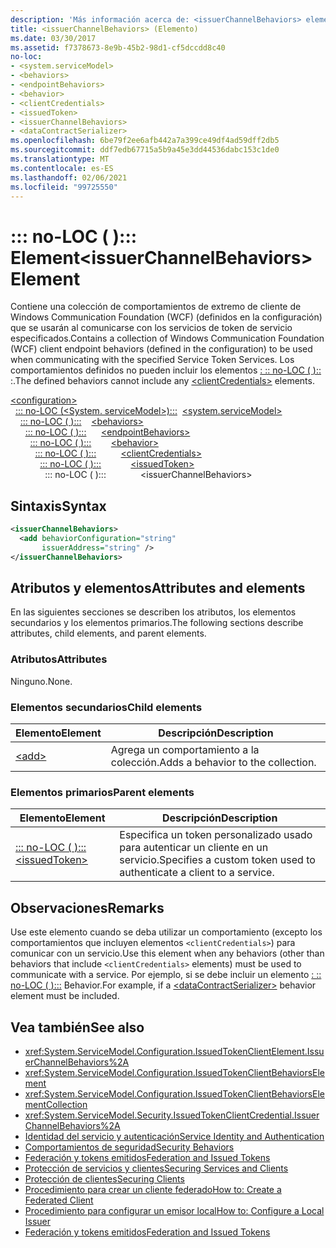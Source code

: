 ```yaml
---
description: 'Más información acerca de: <issuerChannelBehaviors> elemento'
title: <issuerChannelBehaviors> (Elemento)
ms.date: 03/30/2017
ms.assetid: f7378673-8e9b-45b2-98d1-cf5dccdd8c40
no-loc:
- <system.serviceModel>
- <behaviors>
- <endpointBehaviors>
- <behavior>
- <clientCredentials>
- <issuedToken>
- <issuerChannelBehaviors>
- <dataContractSerializer>
ms.openlocfilehash: 6be79f2ee6afb442a7a399ce49df4ad59dff2db5
ms.sourcegitcommit: ddf7edb67715a5b9a45e3dd44536dabc153c1de0
ms.translationtype: MT
ms.contentlocale: es-ES
ms.lasthandoff: 02/06/2021
ms.locfileid: "99725550"
---
```

# <a name="issuerchannelbehaviors-element"></a><span data-ttu-id="97ef7-103">\::: no-LOC ( <issuerChannelBehaviors> )::: Element</span><span class="sxs-lookup"><span data-stu-id="97ef7-103">\<issuerChannelBehaviors> Element</span></span>

<span data-ttu-id="97ef7-104">Contiene una colección de comportamientos de extremo de cliente de Windows Communication Foundation (WCF) (definidos en la configuración) que se usarán al comunicarse con los servicios de token de servicio especificados.</span><span class="sxs-lookup"><span data-stu-id="97ef7-104">Contains a collection of Windows Communication Foundation (WCF) client endpoint behaviors (defined in the configuration) to be used when communicating with the specified Service Token Services.</span></span> <span data-ttu-id="97ef7-105">Los comportamientos definidos no pueden incluir los elementos [ \: :: no-LOC ( <clientCredentials> )::](clientcredentials.md) :.</span><span class="sxs-lookup"><span data-stu-id="97ef7-105">The defined behaviors cannot include any [\<clientCredentials>](clientcredentials.md) elements.</span></span>

[\<configuration>](../configuration-element.md)\
<span data-ttu-id="97ef7-106">&nbsp;&nbsp;[\::: no-LOC (<System. serviceModel>):::](system-servicemodel.md)</span><span class="sxs-lookup"><span data-stu-id="97ef7-106">&nbsp;&nbsp;[\<system.serviceModel>](system-servicemodel.md)</span></span>\
<span data-ttu-id="97ef7-107">&nbsp;&nbsp;&nbsp;&nbsp;[\::: no-LOC ( <behaviors> ):::](behaviors.md)</span><span class="sxs-lookup"><span data-stu-id="97ef7-107">&nbsp;&nbsp;&nbsp;&nbsp;[\<behaviors>](behaviors.md)</span></span>\
<span data-ttu-id="97ef7-108">&nbsp;&nbsp;&nbsp;&nbsp;&nbsp;&nbsp;[\::: no-LOC ( <endpointBehaviors> ):::](endpointbehaviors.md)</span><span class="sxs-lookup"><span data-stu-id="97ef7-108">&nbsp;&nbsp;&nbsp;&nbsp;&nbsp;&nbsp;[\<endpointBehaviors>](endpointbehaviors.md)</span></span>\
<span data-ttu-id="97ef7-109">&nbsp;&nbsp;&nbsp;&nbsp;&nbsp;&nbsp;&nbsp;&nbsp;[\::: no-LOC ( <behavior> ):::](behavior-of-endpointbehaviors.md)</span><span class="sxs-lookup"><span data-stu-id="97ef7-109">&nbsp;&nbsp;&nbsp;&nbsp;&nbsp;&nbsp;&nbsp;&nbsp;[\<behavior>](behavior-of-endpointbehaviors.md)</span></span>\
<span data-ttu-id="97ef7-110">&nbsp;&nbsp;&nbsp;&nbsp;&nbsp;&nbsp;&nbsp;&nbsp;&nbsp;&nbsp;[\::: no-LOC ( <clientCredentials> ):::](clientcredentials.md)</span><span class="sxs-lookup"><span data-stu-id="97ef7-110">&nbsp;&nbsp;&nbsp;&nbsp;&nbsp;&nbsp;&nbsp;&nbsp;&nbsp;&nbsp;[\<clientCredentials>](clientcredentials.md)</span></span>\
<span data-ttu-id="97ef7-111">&nbsp;&nbsp;&nbsp;&nbsp;&nbsp;&nbsp;&nbsp;&nbsp;&nbsp;&nbsp;&nbsp;&nbsp;[\::: no-LOC ( <issuedToken> ):::](issuedtoken.md)</span><span class="sxs-lookup"><span data-stu-id="97ef7-111">&nbsp;&nbsp;&nbsp;&nbsp;&nbsp;&nbsp;&nbsp;&nbsp;&nbsp;&nbsp;&nbsp;&nbsp;[\<issuedToken>](issuedtoken.md)</span></span>\
<span data-ttu-id="97ef7-112">&nbsp;&nbsp;&nbsp;&nbsp;&nbsp;&nbsp;&nbsp;&nbsp;&nbsp;&nbsp;&nbsp;&nbsp;&nbsp;&nbsp;\::: no-LOC ( <issuerChannelBehaviors> ):::</span><span class="sxs-lookup"><span data-stu-id="97ef7-112">&nbsp;&nbsp;&nbsp;&nbsp;&nbsp;&nbsp;&nbsp;&nbsp;&nbsp;&nbsp;&nbsp;&nbsp;&nbsp;&nbsp;\<issuerChannelBehaviors></span></span>

## <a name="syntax"></a><span data-ttu-id="97ef7-113">Sintaxis</span><span class="sxs-lookup"><span data-stu-id="97ef7-113">Syntax</span></span>

```xml
<issuerChannelBehaviors>
  <add behaviorConfiguration="string"
       issuerAddress="string" />
</issuerChannelBehaviors>
```

## <a name="attributes-and-elements"></a><span data-ttu-id="97ef7-114">Atributos y elementos</span><span class="sxs-lookup"><span data-stu-id="97ef7-114">Attributes and elements</span></span>

<span data-ttu-id="97ef7-115">En las siguientes secciones se describen los atributos, los elementos secundarios y los elementos primarios.</span><span class="sxs-lookup"><span data-stu-id="97ef7-115">The following sections describe attributes, child elements, and parent elements.</span></span>

### <a name="attributes"></a><span data-ttu-id="97ef7-116">Atributos</span><span class="sxs-lookup"><span data-stu-id="97ef7-116">Attributes</span></span>

<span data-ttu-id="97ef7-117">Ninguno.</span><span class="sxs-lookup"><span data-stu-id="97ef7-117">None.</span></span>

### <a name="child-elements"></a><span data-ttu-id="97ef7-118">Elementos secundarios</span><span class="sxs-lookup"><span data-stu-id="97ef7-118">Child elements</span></span>

|<span data-ttu-id="97ef7-119">Elemento</span><span class="sxs-lookup"><span data-stu-id="97ef7-119">Element</span></span>|<span data-ttu-id="97ef7-120">Descripción</span><span class="sxs-lookup"><span data-stu-id="97ef7-120">Description</span></span>|
|-------------|-----------------|
|[\<add>](add-of-issuerchannelbehaviors.md)|<span data-ttu-id="97ef7-121">Agrega un comportamiento a la colección.</span><span class="sxs-lookup"><span data-stu-id="97ef7-121">Adds a behavior to the collection.</span></span>|

### <a name="parent-elements"></a><span data-ttu-id="97ef7-122">Elementos primarios</span><span class="sxs-lookup"><span data-stu-id="97ef7-122">Parent elements</span></span>

|<span data-ttu-id="97ef7-123">Elemento</span><span class="sxs-lookup"><span data-stu-id="97ef7-123">Element</span></span>|<span data-ttu-id="97ef7-124">Descripción</span><span class="sxs-lookup"><span data-stu-id="97ef7-124">Description</span></span>|
|-------------|-----------------|
|[<span data-ttu-id="97ef7-125">\::: no-LOC ( <issuedToken> ):::</span><span class="sxs-lookup"><span data-stu-id="97ef7-125">\<issuedToken></span></span>](issuedtoken.md)|<span data-ttu-id="97ef7-126">Especifica un token personalizado usado para autenticar un cliente en un servicio.</span><span class="sxs-lookup"><span data-stu-id="97ef7-126">Specifies a custom token used to authenticate a client to a service.</span></span>|

## <a name="remarks"></a><span data-ttu-id="97ef7-127">Observaciones</span><span class="sxs-lookup"><span data-stu-id="97ef7-127">Remarks</span></span>

<span data-ttu-id="97ef7-128">Use este elemento cuando se deba utilizar un comportamiento (excepto los comportamientos que incluyen elementos `<clientCredentials>`) para comunicar con un servicio.</span><span class="sxs-lookup"><span data-stu-id="97ef7-128">Use this element when any behaviors (other than behaviors that include `<clientCredentials>` elements) must be used to communicate with a service.</span></span> <span data-ttu-id="97ef7-129">Por ejemplo, si se debe incluir un elemento [ \: :: no-LOC ( <dataContractSerializer> ):::](datacontractserializer-element.md) Behavior.</span><span class="sxs-lookup"><span data-stu-id="97ef7-129">For example, if a [\<dataContractSerializer>](datacontractserializer-element.md) behavior element must be included.</span></span>

## <a name="see-also"></a><span data-ttu-id="97ef7-130">Vea también</span><span class="sxs-lookup"><span data-stu-id="97ef7-130">See also</span></span>

- <xref:System.ServiceModel.Configuration.IssuedTokenClientElement.IssuerChannelBehaviors%2A>
- <xref:System.ServiceModel.Configuration.IssuedTokenClientBehaviorsElement>
- <xref:System.ServiceModel.Configuration.IssuedTokenClientBehaviorsElementCollection>
- <xref:System.ServiceModel.Security.IssuedTokenClientCredential.IssuerChannelBehaviors%2A>
- [<span data-ttu-id="97ef7-131">Identidad del servicio y autenticación</span><span class="sxs-lookup"><span data-stu-id="97ef7-131">Service Identity and Authentication</span></span>](../../../wcf/feature-details/service-identity-and-authentication.md)
- [<span data-ttu-id="97ef7-132">Comportamientos de seguridad</span><span class="sxs-lookup"><span data-stu-id="97ef7-132">Security Behaviors</span></span>](../../../wcf/feature-details/security-behaviors-in-wcf.md)
- [<span data-ttu-id="97ef7-133">Federación y tokens emitidos</span><span class="sxs-lookup"><span data-stu-id="97ef7-133">Federation and Issued Tokens</span></span>](../../../wcf/feature-details/federation-and-issued-tokens.md)
- [<span data-ttu-id="97ef7-134">Protección de servicios y clientes</span><span class="sxs-lookup"><span data-stu-id="97ef7-134">Securing Services and Clients</span></span>](../../../wcf/feature-details/securing-services-and-clients.md)
- [<span data-ttu-id="97ef7-135">Protección de clientes</span><span class="sxs-lookup"><span data-stu-id="97ef7-135">Securing Clients</span></span>](../../../wcf/securing-clients.md)
- [<span data-ttu-id="97ef7-136">Procedimiento para crear un cliente federado</span><span class="sxs-lookup"><span data-stu-id="97ef7-136">How to: Create a Federated Client</span></span>](../../../wcf/feature-details/how-to-create-a-federated-client.md)
- [<span data-ttu-id="97ef7-137">Procedimiento para configurar un emisor local</span><span class="sxs-lookup"><span data-stu-id="97ef7-137">How to: Configure a Local Issuer</span></span>](../../../wcf/feature-details/how-to-configure-a-local-issuer.md)
- [<span data-ttu-id="97ef7-138">Federación y tokens emitidos</span><span class="sxs-lookup"><span data-stu-id="97ef7-138">Federation and Issued Tokens</span></span>](../../../wcf/feature-details/federation-and-issued-tokens.md)
